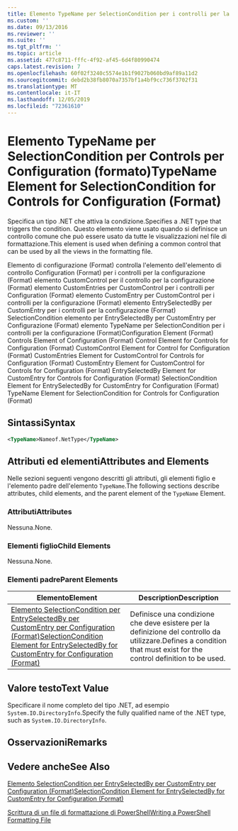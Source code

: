 ```yaml
---
title: Elemento TypeName per SelectionCondition per i controlli per la configurazione (Format) | Microsoft Docs
ms.custom: ''
ms.date: 09/13/2016
ms.reviewer: ''
ms.suite: ''
ms.tgt_pltfrm: ''
ms.topic: article
ms.assetid: 477c8711-fffc-4f92-af45-6d4f80990474
caps.latest.revision: 7
ms.openlocfilehash: 60f02f3240c5574e1b1f9027b060bd9af89a11d2
ms.sourcegitcommit: debd2b38fb8070a7357bf1a4bf9cc736f3702f31
ms.translationtype: MT
ms.contentlocale: it-IT
ms.lasthandoff: 12/05/2019
ms.locfileid: "72361610"
---
```

# <a name="typename-element-for-selectioncondition-for-controls-for-configuration-format"></a><span data-ttu-id="dff23-102">Elemento TypeName per SelectionCondition per Controls per Configuration (formato)</span><span class="sxs-lookup"><span data-stu-id="dff23-102">TypeName Element for SelectionCondition for Controls for Configuration (Format)</span></span>

<span data-ttu-id="dff23-103">Specifica un tipo .NET che attiva la condizione.</span><span class="sxs-lookup"><span data-stu-id="dff23-103">Specifies a .NET type that triggers the condition.</span></span> <span data-ttu-id="dff23-104">Questo elemento viene usato quando si definisce un controllo comune che può essere usato da tutte le visualizzazioni nel file di formattazione.</span><span class="sxs-lookup"><span data-stu-id="dff23-104">This element is used when defining a common control that can be used by all the views in the formatting file.</span></span>

<span data-ttu-id="dff23-105">Elemento di configurazione (Format) controlla l'elemento dell'elemento di controllo Configuration (Format) per i controlli per la configurazione (Format) elemento CustomControl per il controllo per la configurazione (Format) elemento CustomEntries per CustomControl per i controlli per Configuration (Format) elemento CustomEntry per CustomControl per i controlli per la configurazione (Format) elemento EntrySelectedBy per CustomEntry per i controlli per la configurazione (Format) SelectionCondition elemento per EntrySelectedBy per CustomEntry per Configurazione (Format) elemento TypeName per SelectionCondition per i controlli per la configurazione (Format)</span><span class="sxs-lookup"><span data-stu-id="dff23-105">Configuration Element (Format) Controls Element of Configuration (Format) Control Element for Controls for Configuration (Format) CustomControl Element for Control for Configuration (Format) CustomEntries Element for CustomControl for Controls for Configuration (Format) CustomEntry Element for CustomControl for Controls for Configuration (Format) EntrySelectedBy Element for CustomEntry for Controls for Configuration (Format) SelectionCondition Element for EntrySelectedBy for CustomEntry for Configuration (Format) TypeName Element for SelectionCondition for Controls for Configuration (Format)</span></span>

## <a name="syntax"></a><span data-ttu-id="dff23-106">Sintassi</span><span class="sxs-lookup"><span data-stu-id="dff23-106">Syntax</span></span>

```xml
<TypeName>Nameof.NetType</TypeName>

```

## <a name="attributes-and-elements"></a><span data-ttu-id="dff23-107">Attributi ed elementi</span><span class="sxs-lookup"><span data-stu-id="dff23-107">Attributes and Elements</span></span>

<span data-ttu-id="dff23-108">Nelle sezioni seguenti vengono descritti gli attributi, gli elementi figlio e l'elemento padre dell'elemento `TypeName`.</span><span class="sxs-lookup"><span data-stu-id="dff23-108">The following sections describe attributes, child elements, and the parent element of the `TypeName` Element.</span></span>

### <a name="attributes"></a><span data-ttu-id="dff23-109">Attributi</span><span class="sxs-lookup"><span data-stu-id="dff23-109">Attributes</span></span>

<span data-ttu-id="dff23-110">Nessuna.</span><span class="sxs-lookup"><span data-stu-id="dff23-110">None.</span></span>

### <a name="child-elements"></a><span data-ttu-id="dff23-111">Elementi figlio</span><span class="sxs-lookup"><span data-stu-id="dff23-111">Child Elements</span></span>

<span data-ttu-id="dff23-112">Nessuna.</span><span class="sxs-lookup"><span data-stu-id="dff23-112">None.</span></span>

### <a name="parent-elements"></a><span data-ttu-id="dff23-113">Elementi padre</span><span class="sxs-lookup"><span data-stu-id="dff23-113">Parent Elements</span></span>

|<span data-ttu-id="dff23-114">Elemento</span><span class="sxs-lookup"><span data-stu-id="dff23-114">Element</span></span>|<span data-ttu-id="dff23-115">Description</span><span class="sxs-lookup"><span data-stu-id="dff23-115">Description</span></span>|
|-------------|-----------------|
|[<span data-ttu-id="dff23-116">Elemento SelectionCondition per EntrySelectedBy per CustomEntry per Configuration (Format)</span><span class="sxs-lookup"><span data-stu-id="dff23-116">SelectionCondition Element for EntrySelectedBy for CustomEntry for Configuration (Format)</span></span>](./selectioncondition-element-for-entryselectedby-for-controls-for-configuration-format.md)|<span data-ttu-id="dff23-117">Definisce una condizione che deve esistere per la definizione del controllo da utilizzare.</span><span class="sxs-lookup"><span data-stu-id="dff23-117">Defines a condition that must exist for the control definition to be used.</span></span>|

## <a name="text-value"></a><span data-ttu-id="dff23-118">Valore testo</span><span class="sxs-lookup"><span data-stu-id="dff23-118">Text Value</span></span>

<span data-ttu-id="dff23-119">Specificare il nome completo del tipo .NET, ad esempio `System.IO.DirectoryInfo`.</span><span class="sxs-lookup"><span data-stu-id="dff23-119">Specify the fully qualified name of the .NET type, such as `System.IO.DirectoryInfo`.</span></span>

## <a name="remarks"></a><span data-ttu-id="dff23-120">Osservazioni</span><span class="sxs-lookup"><span data-stu-id="dff23-120">Remarks</span></span>

## <a name="see-also"></a><span data-ttu-id="dff23-121">Vedere anche</span><span class="sxs-lookup"><span data-stu-id="dff23-121">See Also</span></span>

[<span data-ttu-id="dff23-122">Elemento SelectionCondition per EntrySelectedBy per CustomEntry per Configuration (Format)</span><span class="sxs-lookup"><span data-stu-id="dff23-122">SelectionCondition Element for EntrySelectedBy for CustomEntry for Configuration (Format)</span></span>](./selectioncondition-element-for-entryselectedby-for-controls-for-configuration-format.md)

[<span data-ttu-id="dff23-123">Scrittura di un file di formattazione di PowerShell</span><span class="sxs-lookup"><span data-stu-id="dff23-123">Writing a PowerShell Formatting File</span></span>](./writing-a-powershell-formatting-file.md)
